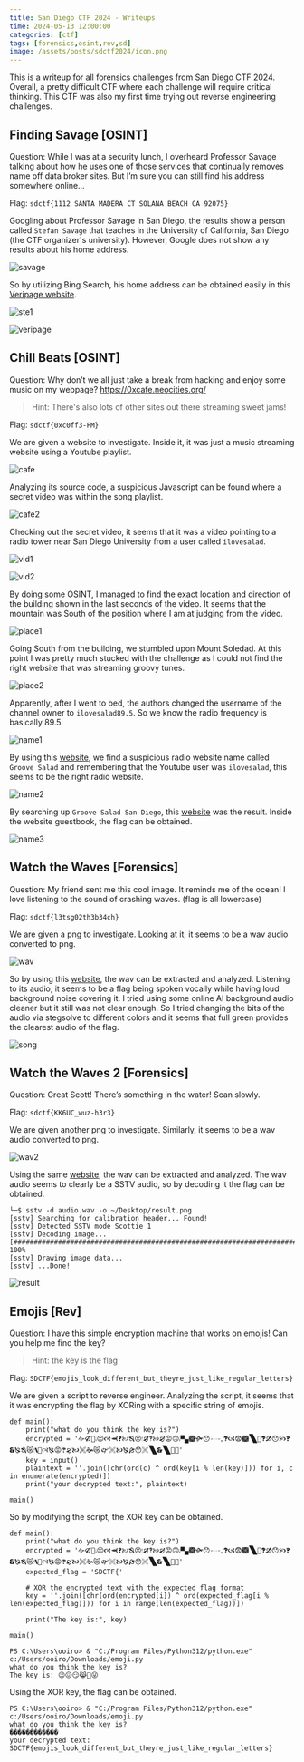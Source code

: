 ```yaml
---
title: San Diego CTF 2024 - Writeups
time: 2024-05-13 12:00:00
categories: [ctf]
tags: [forensics,osint,rev,sd]
image: /assets/posts/sdctf2024/icon.png
---
```


This is a writeup for all forensics challenges from San Diego CTF 2024. Overall, a pretty difficult CTF where each challenge will require critical thinking. This CTF was also my first time trying out reverse engineering challenges.

## Finding Savage [OSINT]
Question: While I was at a security lunch, I overheard Professor Savage talking about how he uses one of those services that continually removes name off data broker sites. But I’m sure you can still find his address somewhere online…

Flag: `sdctf{1112 SANTA MADERA CT SOLANA BEACH CA 92075}`

Googling about Professor Savage in San Diego, the results show a person called `Stefan Savage` that teaches in the University of California, San Diego (the CTF organizer's university). However, Google does not show any results about his home address.

![savage](/assets/posts/sdctf2024/savage.png)

So by utilizing Bing Search, his home address can be obtained easily in this [Veripage website](https://veripages.com/name/Stefan/Savage/).

![ste1](/assets/posts/sdctf2024/ste1.png)

![veripage](/assets/posts/sdctf2024/veripage.png)

## Chill Beats [OSINT]
Question: Why don’t we all just take a break from hacking and enjoy some music on my webpage? https://0xcafe.neocities.org/

> Hint: There's also lots of other sites out there streaming sweet jams!

Flag: `sdctf{0xc0ff3-FM}`

We are given a website to investigate. Inside it, it was just a music streaming website using a Youtube playlist.

![cafe](/assets/posts/sdctf2024/cafe.png)

Analyzing its source code, a suspicious Javascript can be found where a secret video was within the song playlist.

![cafe2](/assets/posts/sdctf2024/cafe2.png)

Checking out the secret video, it seems that it was a video pointing to a radio tower near San Diego University from a user called `ilovesalad`.

![vid1](/assets/posts/sdctf2024/vid1.png)

![vid2](/assets/posts/sdctf2024/vid2.png)

By doing some OSINT, I managed to find the exact location and direction of the building shown in the last seconds of the video. It seems that the mountain was South of the position where I am at judging from the video.

![place1](/assets/posts/sdctf2024/place1.png)

Going South from the building, we stumbled upon Mount Soledad. At this point I was pretty much stucked with the challenge as I could not find the right website that was streaming groovy tunes.

![place2](/assets/posts/sdctf2024/place2.png)

Apparently, after I went to bed, the authors changed the username of the channel owner to `ilovesalad89.5`. So we know the radio frequency is basically 89.5.

![name1](/assets/posts/sdctf2024/name1.png)

By using this [website](https://worldradiomap.com/us-ca/san-diego), we find a suspicious radio website name called `Groove Salad` and remembering that the Youtube user was `ilovesalad`, this seems to be the right radio website.

![name2](/assets/posts/sdctf2024/name2.png)

By searching up `Groove Salad San Diego`, this [website](https://somafm.com/groovesalad/) was the result. Inside the website guestbook, the flag can be obtained.

![name3](/assets/posts/sdctf2024/name3.png)

## Watch the Waves [Forensics]
Question: My friend sent me this cool image. It reminds me of the ocean! I love listening to the sound of crashing waves. (flag is all lowercase)

Flag: `sdctf{l3tsg02th3b34ch}`

We are given a png to investigate. Looking at it, it seems to be a wav audio converted to png. 

![wav](/assets/posts/sdctf2024/wavs.png)

So by using this [website](https://directmusic.me/wav2png/), the wav can be extracted and analyzed. Listening to its audio, it seems to be a flag being spoken vocally while having loud background noise covering it. I tried using some online AI background audio cleaner but it still was not clear enough. So I tried changing the bits of the audio via stegsolve to different colors and it seems that full green provides the clearest audio of the flag.

![song](/assets/posts/sdctf2024/song.png)

## Watch the Waves 2 [Forensics]
Question: Great Scott! There’s something in the water! Scan slowly.

Flag: `sdctf{KK6UC_wuz-h3r3}`

We are given another png to investigate. Similarly, it seems to be a wav audio converted to png.

![wav2](/assets/posts/sdctf2024/wavs2.png)

Using the same [website](https://directmusic.me/wav2png/), the wav can be extracted and analyzed. The wav audio seems to clearly be a SSTV audio, so by decoding it the flag can be obtained.

```
└─$ sstv -d audio.wav -o ~/Desktop/result.png 
[sstv] Searching for calibration header... Found!    
[sstv] Detected SSTV mode Scottie 1
[sstv] Decoding image...                              [####################################################################################################] 100%
[sstv] Drawing image data...
[sstv] ...Done!
```

![result](/assets/posts/sdctf2024/result.png)

## Emojis [Rev]
Question: I have this simple encryption machine that works on emojis! Can you help me find the key? 

> Hint: the key is the flag

Flag: `SDCTF{emojis_look_different_but_theyre_just_like_regular_letters}`

We are given a script to reverse engineer. Analyzing the script, it seems that it was encrypting the flag by XORing with a specific string of emojis.

```
def main():
    print("what do you think the key is?")
    encrypted = '🙚🙒🙌🙭😌🙧🙬🙻🙠🙓😣🙯🙖🙺🙠🙖😡🙃🙭🙿🙩🙟😯🙮🙬🙸🙻🙦😨🙩🙽🙉🙻🙑😯🙥🙻🙳🙐🙓😿🙯🙽🙉🙣🙐😡🙹🙖🙤🙪🙞😿🙰🙨🙤🙐🙕😯🙨🙽🙳🙽🙊😷'
    key = input()
    plaintext = ''.join([chr(ord(c) ^ ord(key[i % len(key)])) for i, c in enumerate(encrypted)])
    print("your decrypted text:", plaintext)

main()
```

So by modifying the script, the XOR key can be obtained.

```
def main():
    print("what do you think the key is?")
    encrypted = '🙚🙒🙌🙭😌🙧🙬🙻🙠🙓😣🙯🙖🙺🙠🙖😡🙃🙭🙿🙩🙟😯🙮🙬🙸🙻🙦😨🙩🙽🙉🙻🙑😯🙥🙻🙳🙐🙓😿🙯🙽🙉🙣🙐😡🙹🙖🙤🙪🙞😿🙰🙨🙤🙐🙕😯🙨🙽🙳🙽🙊😷'
    expected_flag = 'SDCTF{'
    
    # XOR the encrypted text with the expected flag format
    key = ''.join([chr(ord(encrypted[i]) ^ ord(expected_flag[i % len(expected_flag)])) for i in range(len(expected_flag))])
    
    print("The key is:", key)

main()
```

```
PS C:\Users\ooiro> & "C:/Program Files/Python312/python.exe" c:/Users/ooiro/Downloads/emoji.py
what do you think the key is?
The key is: 😉😖😏😹🙊😜
```

Using the XOR key, the flag can be obtained.

```
PS C:\Users\ooiro> & "C:/Program Files/Python312/python.exe" c:/Users/ooiro/Downloads/emoji.py
what do you think the key is?
������������
your decrypted text: SDCTF{emojis_look_different_but_theyre_just_like_regular_letters}
```

